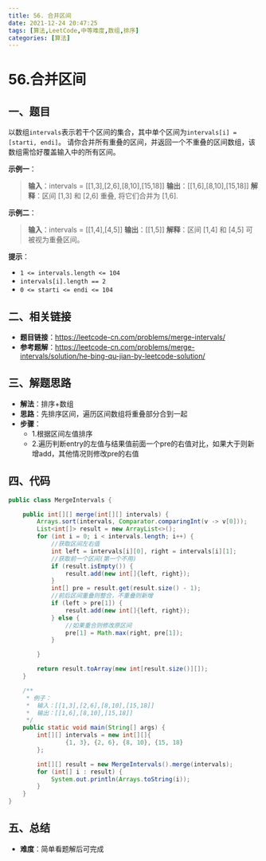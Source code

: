 ```yaml
---
title: 56. 合并区间
date: 2021-12-24 20:47:25
tags: [算法,LeetCode,中等难度,数组,排序]
categories: [算法]
---
```


# 56.合并区间
## 一、题目
以数组`intervals`表示若干个区间的集合，其中单个区间为`intervals[i] = [starti, endi]`。
请你合并所有重叠的区间，并返回一个不重叠的区间数组，该数组需恰好覆盖输入中的所有区间。

**示例一**：
>**输入**：intervals = [[1,3],[2,6],[8,10],[15,18]]
>**输出**：[[1,6],[8,10],[15,18]]
>**解释**：区间 [1,3] 和 [2,6] 重叠, 将它们合并为 [1,6].

**示例二**：
>**输入**：intervals = [[1,4],[4,5]]
>**输出**：[[1,5]]
>**解释**：区间 [1,4] 和 [4,5] 可被视为重叠区间。

**提示**：
* `1 <= intervals.length <= 104`
* `intervals[i].length == 2`
* `0 <= starti <= endi <= 104`

## 二、相关链接
* **题目链接**：https://leetcode-cn.com/problems/merge-intervals/
* **参考题解**：https://leetcode-cn.com/problems/merge-intervals/solution/he-bing-qu-jian-by-leetcode-solution/

## 三、解题思路
* **解法**：排序+数组
* **思路**：先排序区间，遍历区间数组将重叠部分合到一起
* **步骤**：
    * 1.根据区间左值排序
    * 2.遍历判断entry的左值与结果值前面一个pre的右值对比，如果大于则新增add，其他情况则修改pre的右值

## 四、代码
```java
public class MergeIntervals {

    public int[][] merge(int[][] intervals) {
        Arrays.sort(intervals, Comparator.comparingInt(v -> v[0]));
        List<int[]> result = new ArrayList<>();
        for (int i = 0; i < intervals.length; i++) {
            //获取区间左右值
            int left = intervals[i][0], right = intervals[i][1];
            //获取前一个区间(第一个不用)
            if (result.isEmpty()) {
                result.add(new int[]{left, right});
            }
            int[] pre = result.get(result.size() - 1);
            //前后区间重叠则整合，不重叠则新增
            if (left > pre[1]) {
                result.add(new int[]{left, right});
            } else {
                //如果重合则修改原区间
                pre[1] = Math.max(right, pre[1]);
            }

        }

        return result.toArray(new int[result.size()][]);
    }

    /**
     * 例子：
     *  输入：[[1,3],[2,6],[8,10],[15,18]]
     *  输出：[[1,6],[8,10],[15,18]]
     */
    public static void main(String[] args) {
        int[][] intervals = new int[][]{
                {1, 3}, {2, 6}, {8, 10}, {15, 18}
        };

        int[][] result = new MergeIntervals().merge(intervals);
        for (int[] i : result) {
            System.out.println(Arrays.toString(i));
        }
    }
}
```

## 五、总结
* **难度**：简单看题解后可完成